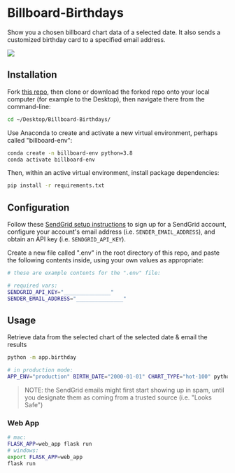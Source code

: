 # Billboard-Birthdays

Show you a chosen billboard chart data of a selected date. It also sends a customized birthday card to a specified email address.

![](https://i.ibb.co/1T9r5hL/example-email.png)


## Installation

Fork [this repo](https://github.com/estellespanneut/Billboard-Birthdays), then clone or download the forked repo onto your local computer (for example to the Desktop), then navigate there from the command-line:

```sh
cd ~/Desktop/Billboard-Birthdays/
```

Use Anaconda to create and activate a new virtual environment, perhaps called "billboard-env":

```sh
conda create -n billboard-env python=3.8
conda activate billboard-env
```

Then, within an active virtual environment, install package dependencies:

```sh
pip install -r requirements.txt
```

## Configuration

Follow these [SendGrid setup instructions](https://github.com/prof-rossetti/intro-to-python/blob/master/notes/python/packages/sendgrid.md#setup) to sign up for a SendGrid account, configure your account's email address (i.e. `SENDER_EMAIL_ADDRESS`), and obtain an API key (i.e. `SENDGRID_API_KEY`).

Create a new file called ".env" in the root directory of this repo, and paste the following contents inside, using your own values as appropriate:

```sh
# these are example contents for the ".env" file:

# required vars:
SENDGRID_API_KEY="_______________"
SENDER_EMAIL_ADDRESS="_______________"

```

## Usage

Retrieve data from the selected chart of the selected date & email the results

```sh
python -m app.birthday

# in production mode:
APP_ENV="production" BIRTH_DATE="2000-01-01" CHART_TYPE="hot-100" python -m app.birthday
```

> NOTE: the SendGrid emails might first start showing up in spam, until you designate them as coming from a trusted source (i.e. "Looks Safe")


### Web App

```sh
# mac:
FLASK_APP=web_app flask run
# windows:
export FLASK_APP=web_app
flask run
```


